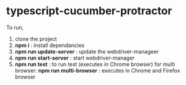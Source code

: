 # typescript-cucumber-protractor
To run,
1) clone the project
2) **npm i** : install dependancies
3) **npm run update-server** : update the webdriver-manageer
4) **npm run start-server** : start webdriver-manager
5) **npm run test** : to run test (executes in Chrome browser)
    for multi browser:
   **npm run multi-browser** : executes in Chrome and Firefox browser
